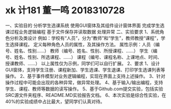# xk     计181     董一鸣      2018310728
一、实验目的
分析学生选课系统
使用GUI窗体及其组件设计窗体界面
完成学生选课过程业务逻辑编程
基于文件保存并读取数据
处理异常
二、实验要求
1、系统角色分析及类设计
例如：学校有“人员”，分为“教师”和“学生”，教师教授“课程”，学生选择课程。
定义每种角色人员的属性，及其操作方法。
属性示例：人员（编号、姓名、性别……）
         教师（编号、姓名、性别、所授课程、……）
         学生（编号、姓名、性别、所选课程、……）
         课程（编号、课程名称、上课地点、时间、授课教师、……）
以上属性仅为示例，同学们可以自行扩展。
2、要求
1、设计GUI窗体，支持学生注册、课程新加、学生选课、学生退课、打印学生选课列表等操作。
2、基于事件模型对业务逻辑编程，实现在界面上支持上述操作。
3、针对操作过程中可能会出现的各种异常，做异常处理。
4、基于输入/输出编程，支持学生、课程、教师等数据的读写操作。
5、基于Github.com提交实验，包括实验SRC源文件夹程序、README.MD实验报告文档。
6、本次实验是综合性实验，在40%的实验成绩中占比最大，望同学们认真对待。
